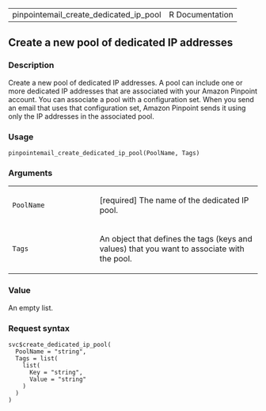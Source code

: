 <table style="width: 100%;">
<tbody>
<tr class="odd">
<td>pinpointemail_create_dedicated_ip_pool</td>
<td style="text-align: right;">R Documentation</td>
</tr>
</tbody>
</table>

## Create a new pool of dedicated IP addresses

### Description

Create a new pool of dedicated IP addresses. A pool can include one or
more dedicated IP addresses that are associated with your Amazon
Pinpoint account. You can associate a pool with a configuration set.
When you send an email that uses that configuration set, Amazon Pinpoint
sends it using only the IP addresses in the associated pool.

### Usage

    pinpointemail_create_dedicated_ip_pool(PoolName, Tags)

### Arguments

<table>
<colgroup>
<col style="width: 35%" />
<col style="width: 65%" />
</colgroup>
<tbody>
<tr class="odd">
<td><code
id="pinpointemail_create_dedicated_ip_pool_:_PoolName">PoolName</code></td>
<td><p>[required] The name of the dedicated IP pool.</p></td>
</tr>
<tr class="even">
<td><code
id="pinpointemail_create_dedicated_ip_pool_:_Tags">Tags</code></td>
<td><p>An object that defines the tags (keys and values) that you want
to associate with the pool.</p></td>
</tr>
</tbody>
</table>

### Value

An empty list.

### Request syntax

    svc$create_dedicated_ip_pool(
      PoolName = "string",
      Tags = list(
        list(
          Key = "string",
          Value = "string"
        )
      )
    )
